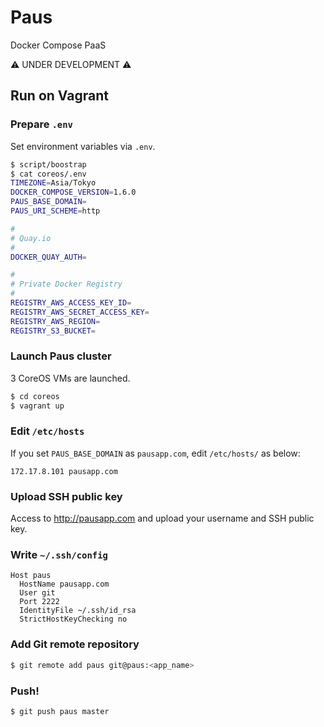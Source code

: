 # Paus

Docker Compose PaaS

:warning: UNDER DEVELOPMENT :warning:

## Run on Vagrant
### Prepare `.env`

Set environment variables via `.env`.

``` bash
$ script/boostrap
$ cat coreos/.env
TIMEZONE=Asia/Tokyo
DOCKER_COMPOSE_VERSION=1.6.0
PAUS_BASE_DOMAIN=
PAUS_URI_SCHEME=http

#
# Quay.io
#
DOCKER_QUAY_AUTH=

#
# Private Docker Registry
#
REGISTRY_AWS_ACCESS_KEY_ID=
REGISTRY_AWS_SECRET_ACCESS_KEY=
REGISTRY_AWS_REGION=
REGISTRY_S3_BUCKET=
```

### Launch Paus cluster

3 CoreOS VMs are launched.

``` bash
$ cd coreos
$ vagrant up
```

### Edit `/etc/hosts`

If you set `PAUS_BASE_DOMAIN` as `pausapp.com`, edit `/etc/hosts/` as below:

```
172.17.8.101 pausapp.com
```

### Upload SSH public key

Access to http://pausapp.com and upload your username and SSH public key.

### Write `~/.ssh/config`

```
Host paus
  HostName pausapp.com
  User git
  Port 2222
  IdentityFile ~/.ssh/id_rsa
  StrictHostKeyChecking no
```

### Add Git remote repository

```bash
$ git remote add paus git@paus:<app_name>
```

### Push!

```bash
$ git push paus master
```
